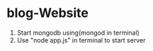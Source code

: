 # blog-Website

1. Start mongodb using(mongod in terminal)
2. Use "node app.js" in terminal to start server

